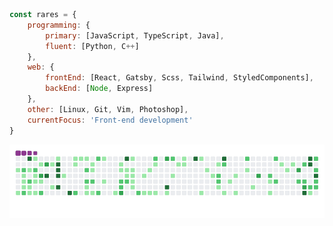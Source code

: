 ```javascript
const rares = {
    programming: {
        primary: [JavaScript, TypeScript, Java],
        fluent: [Python, C++]
    },
    web: {
        frontEnd: [React, Gatsby, Scss, Tailwind, StyledComponents],
        backEnd: [Node, Express]
    },
    other: [Linux, Git, Vim, Photoshop],
    currentFocus: 'Front-end development'
}
```

![snake gif](https://github.com/ra-res/ra-res/blob/output/github-contribution-grid-snake.gif)

<!--
**ra-res/ra-res** is a ✨ _special_ ✨ repository because its `README.md` (this file) appears on your GitHub profile.

Here are some ideas to get you started:

- 🔭 I’m currently working on ...
- 🌱 I’m currently learning ...
- 👯 I’m looking to collaborate on ...
- 🤔 I’m looking for help with ...
- 💬 Ask me about ...
- 📫 How to reach me: ...
- 😄 Pronouns: ...
- ⚡ Fun fact: ...
-->

